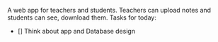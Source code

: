 A web app for teachers and students. Teachers can upload notes and students can see, download them.
Tasks for today:
- [] Think about app and Database design
